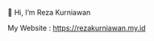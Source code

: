 👋 Hi, I’m Reza Kurniawan

My Website : https://rezakurniawan.my.id

<!---
rezakurniawan88/rezakurniawan88 is a ✨ special ✨ repository because its `README.md` (this file) appears on your GitHub profile.
You can click the Preview link to take a look at your changes.
--->

